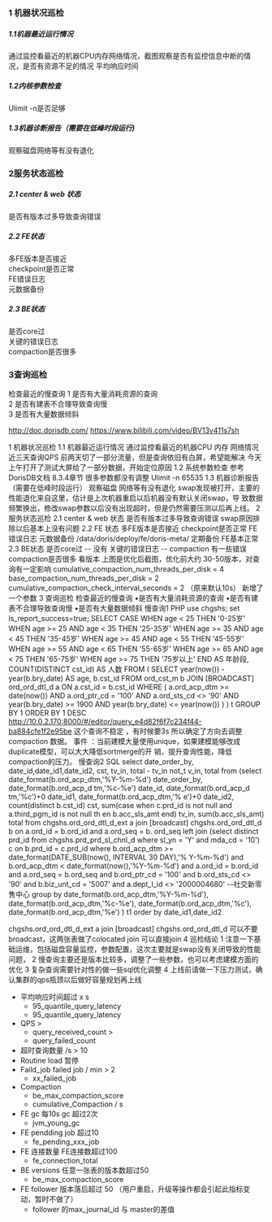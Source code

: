 ### 1 机器状况巡检
##### 1.1机器最近运行情况
通过监控看最近的机器CPU内存网络情况，截图观察是否有监控信息中断的情况，是否有资源不足的情况
平均响应时间   
##### 1.2内核参数检查
Ulimit -n是否足够
##### 1.3机器诊断报告（需要在低峰时段运行)
观察磁盘网络等有没有退化

### 2服务状态巡检
##### 2.1 center & web 状态
是否有版本过多导致查询错误
##### 2.2 FE状态
多FE版本是否接近   
checkpoint是否正常   
FE错误日志   
元数据备份   
##### 2.3 BE状态
是否core过   
关键的错误日志   
compaction是否很多   
### 3查询巡检
检查最近的慢查询
1 是否有大量消耗资源的查询   
2 是否有建表不合理导致查询慢   
3 是否有大量数据倾斜   


http://doc.dorisdb.com/
https://www.bilibili.com/video/BV13v411s7sh

1 机器状况巡检
1.1 机器最近运⾏情况
通过监控看最近的机器CPU 内存 ⽹络情况
近三天查询QPS 前两天切了⼀部分流量，但是查询依旧有⽩屏，希望能解决
今天上午打开了测试⼤屏给了⼀部分数据，开始定位原因
1.2 系统参数检查
参考DorisDB⽂档 8.3.4章节 很多参数都没有调整
Ulimit -n 65535
1.3 机器诊断报告（需要在低峰时段运⾏）
观察磁盘 ⽹络等有没有退化
swap发现被打开，主要的性能退化来⾃这⾥，估计是上次机器重启以后机器没有默认关闭swap，导
致数据频繁换出，修改swap参数以后没有出现超时，但是仍然需要压测以后再上线。
2 服务状态巡检
2.1 center & web 状态
是否有版本过多导致查询错误
swap原因排除以后基本上没有问题
2.2 FE 状态
多FE版本是否接近
checkpoint是否正常
FE错误⽇志
元数据备份 /data/doris/deploy/fe/doris-meta/ 定期备份
FE基本正常
2.3 BE状态
是否core过 -- 没有
关键的错误⽇志 -- compaction 有⼀些错误
compaction是否很多 看版本
上图是优化后截图，优化前⼤约 30-50版本，对查询有⼀定影响
cumulative_compaction_num_threads_per_disk = 4
base_compaction_num_threads_per_disk = 2
cumulative_compaction_check_interval_seconds = 2 （原来默认10s）
新增了⼀个参数
3 查询巡检
检查最近的慢查询
•是否有⼤量消耗资源的查询
•是否有建表不合理导致查询慢
•是否有⼤量数据倾斜
慢查询1
PHP
use chgshs;
set is_report_success=true;
SELECT
CASE
WHEN age < 25 THEN '0-25岁'
WHEN age >= 25
AND age < 35 THEN '25-35岁'
WHEN age >= 35
AND age < 45 THEN '35-45岁'
WHEN age >= 45
AND age < 55 THEN '45-55岁'
WHEN age >= 55
AND age < 65 THEN '55-65岁'
WHEN age >= 65
AND age < 75 THEN '65-75岁'
WHEN age >= 75 THEN '75岁以上'
END AS 年龄段,
COUNT(DISTINCT cst_id) AS ⼈数
FROM
(
SELECT
year(now()) - year(b.bry_date) AS age,
b.cst_id
FROM
ord_cst_m b
JOIN [BROADCAST] ord_ord_dtl_d a ON a.cst_id = b.cst_id
WHERE
(
a.ord_acp_dtm >= date(now())
AND a.ord_ptr_cd = '100'
AND a.ord_sts_cd <> '90'
AND year(b.bry_date) >= 1900
AND year(b.bry_date) <= year(now())
)
) t
GROUP BY
1
ORDER BY
1 DESC
http://10.0.2.170:8000/#/editor/query_e4d82f6f7c234f44-ba884cfe1f2e95be
这个查询不稳定 ，有时候要3s
所以确定了⽅向去调整compaction 数据。
事件 ：当前建模⼤量使⽤unique，如果建模能够改成duplicate模型，可以⼤⼤降低sortmerge的开
销，提升查询性能，降低compaction的压⼒。
慢查询2
SQL
select date_order_by, date_id,date_id1,date_id2, cst, tv_in, total - tv_in not_t
v_in, total
from (select date_format(b.ord_acp_dtm,'%Y-%m-%d') date_order_by,
date_format(b.ord_acp_d
tm,'%c-%e') date_id,
date_format(b.ord_acp_d
tm,'%c')+0 date_id1,
date_format(b.ord_acp_dtm,'%
e')+0 date_id2,
count(distinct b.cst_id) cst,
sum(case
when c.prd_id is not null and a.third_pgm_id is not null th
en
b.acc_sls_amt
end) tv_in,
sum(b.acc_sls_amt) total
from chgshs.ord_ord_dtl_d_ext a join [broadcast]
chgshs.ord_ord_dtl_d b on a.ord_id = b.ord_id and a.ord_seq = b.
ord_seq
left join
(select distinct prd_id
from chgshs.prd_prd_sl_chnl_d
where sl_yn = 'Y'
and mda_cd = '10') c on b.prd_id = c.prd_id
where b.ord_acp_dtm >= date_format(DATE_SUB(now(), INTERVAL 30 DAY),'%
Y-%m-%d')
and b.ord_acp_dtm < date_format(now(),'%Y-%m-%d')
and a.ord_id = b.ord_id
and a.ord_seq = b.ord_seq
and b.ord_ptr_cd = '100'
and b.ord_sts_cd <> '90'
and b.biz_unt_cd = '5007'
and a.dept_l_id <> '2000004680' --社交新零售中⼼
group by date_format(b.ord_acp_dtm,'%Y-%m-%d'),
date_format(b.ord_acp_dtm,'%c-%e'),
date_format(b.ord_acp_dtm,'%c'),
date_format(b.ord_acp_dtm,'%e')
) t1 order by date_id1,date_id2

chgshs.ord_ord_dtl_d_ext a join [broadcast] chgshs.ord_ord_dtl_d
可以不要broadcast，这两张表做了colocated join 可以直接join
4 巡检结论
1 注意⼀下基础运维，包括磁盘容量监控，参数配置，这次主要就是swap没有关闭导致的性能问题，
2 慢查询主要还是版本⽐较多，调整了⼀些参数，也可以考虑建模⽅⾯的优化
3 复杂查询需要针对性的做⼀些sql优化调整
4 上线前请做⼀下压⼒测试，确认集群的qps瓶颈以后做好容量规划再上线


- 平均响应时间超过 x s
  - 95_quantile_query_latency
  - 95_quantile_query_latency
- QPS > 
  - query_received_count > 
  - query_failed_count
- 超时查询数量 /s   > 10
- Routine load 暂停
- Faild_job   failed job / min > 2
  - xx_failed_job
- Compaction 
  - be_max_compaction_score
  - cumulative_Compaction / s 
- FE gc  每10s gc 超过2次
  - jvm_young_gc
- FE pendding job  超过10
  - fe_pending_xxx_job
- FE 连接数量 FE连接数超过100
  - fe_connection_total
- BE versions  任意一张表的版本数超过50
  - be_max_compaction_score
- FE follower 版本落后超过 50 （用户重启，升级等操作都会引起此指标变动，暂时不做了）
  - follower 的max_journal_id 与 master的差值
